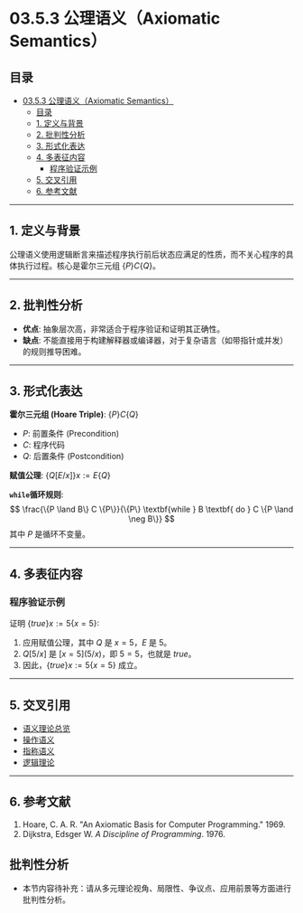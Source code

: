 # 03.5.3 公理语义（Axiomatic Semantics）

## 目录

- [03.5.3 公理语义（Axiomatic Semantics）](#0353-公理语义axiomatic-semantics)
  - [目录](#目录)
  - [1. 定义与背景](#1-定义与背景)
  - [2. 批判性分析](#2-批判性分析)
  - [3. 形式化表达](#3-形式化表达)
  - [4. 多表征内容](#4-多表征内容)
    - [程序验证示例](#程序验证示例)
  - [5. 交叉引用](#5-交叉引用)
  - [6. 参考文献](#6-参考文献)

---

## 1. 定义与背景

公理语义使用逻辑断言来描述程序执行前后状态应满足的性质，而不关心程序的具体执行过程。核心是霍尔三元组 $\{P\} C \{Q\}$。

---

## 2. 批判性分析

- **优点**: 抽象层次高，非常适合于程序验证和证明其正确性。
- **缺点**: 不能直接用于构建解释器或编译器，对于复杂语言（如带指针或并发）的规则推导困难。

---

## 3. 形式化表达

**霍尔三元组 (Hoare Triple)**: $\{P\} C \{Q\}$

- $P$: 前置条件 (Precondition)
- $C$: 程序代码
- $Q$: 后置条件 (Postcondition)

**赋值公理**:
$\{Q[E/x]\} x := E \{Q\}$

**`while`循环规则**:
$$
\frac{\{P \land B\} C \{P\}}{\{P\} \textbf{while } B \textbf{ do } C \{P \land \neg B\}}
$$
其中 $P$ 是循环不变量。

---

## 4. 多表征内容

### 程序验证示例

证明 $\{true\} x := 5 \{x = 5\}$:

1. 应用赋值公理，其中 $Q$ 是 $x=5$，$E$ 是 $5$。
2. $Q[5/x]$ 是 $[x=5](5/x)$，即 $5=5$，也就是 $true$。
3. 因此，$\{true\} x := 5 \{x=5\}$ 成立。

---

## 5. 交叉引用

- [语义理论总览](README.md)
- [操作语义](03.5.1_Operational_Semantics.md)
- [指称语义](03.5.2_Denotational_Semantics.md)
- [逻辑理论](README.md)

---

## 6. 参考文献

1. Hoare, C. A. R. "An Axiomatic Basis for Computer Programming." 1969.
2. Dijkstra, Edsger W. *A Discipline of Programming*. 1976.


## 批判性分析

- 本节内容待补充：请从多元理论视角、局限性、争议点、应用前景等方面进行批判性分析。
